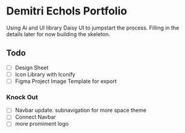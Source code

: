 # Demitri Echols Portfolio

Using Ai and UI library Daisy UI to jumpstart the process. Filling in the details later for now building the skeleton.

## Todo

- [ ] Design Sheet
- [ ] Icon Library with Iconify
- [ ] Figma Project Image Template for export

### Knock Out

- [ ] Navbar update. subnavigation for more space theme
- [ ] Connect Navbar
- [ ] more promiment logo
